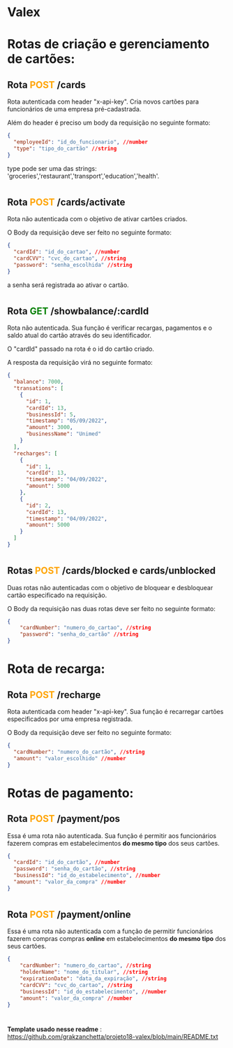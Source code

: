 # Valex
#
# Rotas de criação e gerenciamento de cartões:

## Rota <span style="color:orange"> **POST** </span>/cards

Rota autenticada com header "x-api-key". Cria novos cartões para funcionários de uma
empresa pré-cadastrada.

Além do header é preciso um body da requisição no seguinte formato:

```json
{
  "employeeId": "id_do_funcionario", //number
  "type": "tipo_do_cartão" //string
}
```
type pode ser uma das strings: 'groceries','restaurant','transport','education','health'.
#
## Rota <span style="color:orange"> **POST** </span>/cards/activate

Rota não autenticada com o objetivo de ativar cartões criados.

O Body da requisição deve ser feito no seguinte formato:

```json
{
  "cardId": "id_do_cartao", //number
  "cardCVV": "cvc_do_cartao", //string
  "password": "senha_escolhida" //string
}
```
a senha será registrada ao ativar o cartão.
#
## Rota <span style="color:green"> **GET** </span>/showbalance/:cardId

Rota não autenticada. Sua função é verificar recargas, pagamentos e o saldo atual do cartão através do seu identificador.

O "cardId" passado na rota é o id do cartão criado.

A resposta da requisição virá no seguinte formato:

```json
{
  "balance": 7000,
  "transations": [
    {
      "id": 1,
      "cardId": 13,
      "businessId": 5,
      "timestamp": "05/09/2022",
      "amount": 3000,
      "businessName": "Unimed"
    }
  ],
  "recharges": [
    {
      "id": 1,
      "cardId": 13,
      "timestamp": "04/09/2022",
      "amount": 5000
    },
    {
      "id": 2,
      "cardId": 13,
      "timestamp": "04/09/2022",
      "amount": 5000
    }
  ]
}
```
#
## Rotas <span style="color:orange"> **POST** </span>/cards/blocked e cards/unblocked

Duas rotas não autenticadas com o objetivo de bloquear e desbloquear cartão especificado na requisição.

O Body da requisição nas duas rotas deve ser feito no seguinte formato:

```json
{
    "cardNumber": "numero_do_cartao", //string
    "password": "senha_do_cartão" //string
}
```
#

# Rota de recarga:

## Rota <span style="color:orange"> **POST** </span>/recharge

Rota autenticada com header "x-api-key". Sua função é recarregar cartões especificados por uma empresa registrada.

O Body da requisição deve ser feito no seguinte formato:

```json
{
  "cardNumber": "numero_do_cartão", //string
  "amount": "valor_escolhido" //number
}
```
#

# Rotas de pagamento:

## Rota <span style="color:orange"> **POST** </span>/payment/pos

Essa é uma rota não autenticada. Sua função é permitir aos funcionários fazerem compras em estabelecimentos **do mesmo tipo** dos seus cartões.

```json
{
  "cardId": "id_do_cartão", //number
  "password": "senha_do_cartão", //string
  "businessId": "id_do_estabelecimento", //number
  "amount": "valor_da_compra" //number
}
```
#

## Rota <span style="color:orange"> **POST** </span>/payment/online

Essa é uma rota não autenticada com a função de permitir funcionários fazerem compras compras **online** em estabelecimentos **do mesmo tipo** dos seus cartões.

```json
{
    "cardNumber": "numero_do_cartao", //string
    "holderName": "nome_do_titular", //string
    "expirationDate": "data_da_expiração", //string
    "cardCVV": "cvc_do_cartao", //string
    "businessId": "id_do_estabelecimento", //number
    "amount": "valor_da_compra" //number
}
```
#

**Template usado nesse readme** : https://github.com/grakzanchetta/projeto18-valex/blob/main/README.txt
